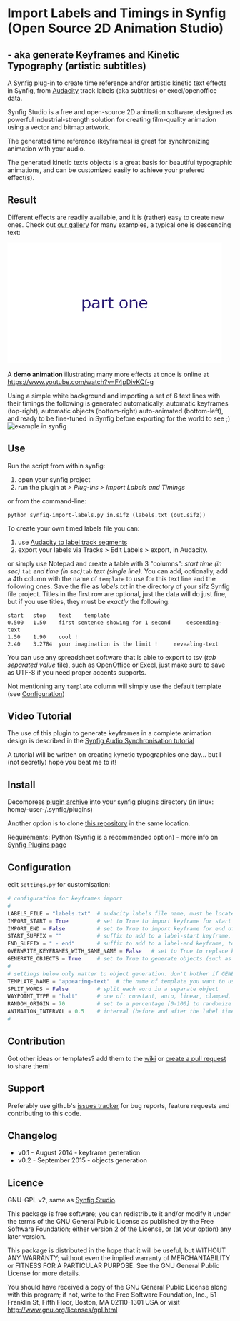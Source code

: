 # Import Labels and Timings in Synfig (Open Source 2D Animation Studio)
##  - aka generate Keyframes and Kinetic Typography (artistic subtitles)

A [Synfig](http://synfig.org) plug-in to create time reference and/or artistic kinetic text effects in Synfig, from [Audacity](http://audacity.sourceforge.net/) track labels (aka subtitles) or excel/openoffice data.

Synfig Studio is a free and open-source 2D animation software, designed as powerful industrial-strength solution for creating film-quality animation using a vector and bitmap artwork.

The generated time reference (keyframes) is great for synchronizing animation with your audio.

The generated kinetic texts objects is a great basis for beautiful typographic animations, and can be customized easily to achieve your prefered effect(s).

## Result

Different effects are readily available, and it is (rather) easy to create new ones. Check out [our gallery](https://github.com/berteh/synfig-import-labels/wiki/Gallery) for many examples, a typical one is descending text:

![descending text](test/descending-text_result.gif)

A **demo animation** illustrating many more effects at once is online at https://www.youtube.com/watch?v=F4pDivKQf-g

Using a simple white background and importing a set of 6 text lines with their timings the following is generated automatically: automatic keyframes (top-right), automatic objects (bottom-right) auto-animated (bottom-left), and ready to be fine-tuned in Synfig before exporting for the world to see ;)
![example in synfig](http://i61.tinypic.com/fa1x3.jpg)

## Use

Run the script from within synfig:   

1. open your synfig project
1. run the plugin at _> Plug-Ins > Import Labels and Timings_

or from the command-line:

	python synfig-import-labels.py in.sifz (labels.txt (out.sifz))

To create your own timed labels file you can:

1. use [Audacity to label track segments](http://multimedia.journalism.berkeley.edu/tutorials/audacity/adding-labels/)
1. export your labels via Tracks > Edit Labels > export, in Audacity.

or simply use Notepad and create a table with 3 "columns": _start time (in sec)_ ``tab`` _end time (in sec)_``tab`` _text (single line)_.
You can add, optionally, add a 4th column with the name of ``template`` to use for this text line and the following ones. Save the file as _labels.txt_ in the directory of your sifz Synfig file project. Titles in the first row are optional, just the data will do just fine, but if you use titles, they must be _exactly_ the following:

    start	stop	text	template
    0.500	1.50	first sentence showing for 1 second 	descending-text
    1.50	1.90	cool !
    2.40	3.2784	your imagination is the limit ! 	revealing-text


You can use any spreadsheet software that is able to export to tsv (_tab separated value_ file), such as OpenOffice or Excel, just make sure to save as UTF-8 if you need proper accents supports.

Not mentioning any ``template`` column will simply use the default template (see [Configuration](#configuration))

## Video Tutorial

The use of this plugin to generate keyframes in a complete animation design is described in the [Synfig Audio Synchronisation tutorial](http://wiki.synfig.org/wiki/Doc:Audio_Synchronisation)

A tutorial will be written on creating kynetic typographies one day... but I (not secretly) hope you beat me to it!

## Install

Decompress [plugin archive](https://github.com/berteh/synfig-import-labels/archive/master.zip ) into your synfig plugins directory (in linux: home/-user-/.synfig/plugins)

Another option is to clone [this repository](https://github.com/berteh/synfig-import-labels.git) in the same location.

Requirements: Python (Synfig is a recommended option) - more info on [Synfig Plugins page](http://wiki.synfig.org/wiki/Doc:Plugins#How_to_install_plugins)

## Configuration

edit `settings.py` for customisation:

```python
# configuration for keyframes import
#
LABELS_FILE = "labels.txt" 	# audacity labels file name, must be located in your synfig project directory
IMPORT_START = True         # set to True to import keyframe for start of label
IMPORT_END = False          # set to True to import keyframe for end of label
START_SUFFIX = ""           # suffix to add to a label-start keyframe, to distinguish it from label-end frame
END_SUFFIX = " - end"       # suffix to add to a label-end keyframe, to distinguish it from label-start frame
OVERWRITE_KEYFRAMES_WITH_SAME_NAME = False   # set to True to replace keyframe with exact same description
GENERATE_OBJECTS = True     # set to True to generate objects (such as text layers) for each label
#
# settings below only matter to object generation. don't bother if GENERATE_OBJECTS is False.
TEMPLATE_NAME = "appearing-text"  # the name of template you want to use. must be located in templates/ subdirectory, with .xml extension. default is "popping-text"
SPLIT_WORDS = False			# split each word in a separate object
WAYPOINT_TYPE = "halt"      # one of: constant, auto, linear, clamped, halt
RANDOM_ORIGIN = 70          # set to a percentage [0-100] to randomize the object origin in the whole document viewbox (0 will stack them all at [0,0])
ANIMATION_INTERVAL = 0.5    # interval (before and after the label time) used for (in & out) transition, in seconds. default is 0.5
#
```

## Contribution

Got other ideas or templates? add them to the [wiki](/wiki/Gallery) or [create a pull request](https://help.github.com/articles/using-pull-requests/) to share them!


## Support
Preferably use github's [issues tracker](https://github.com/berteh/synfig-import-labels/issues) for bug reports, feature requests and contributing to this code.

## Changelog

- v0.1 - August 2014 - keyframe generation
- v0.2 - September 2015 - objects generation

## Licence
GNU-GPL v2, same as [Synfig Studio](http://synfig.org).

This package is free software; you can redistribute it and/or modify it under the terms of the GNU General Public License as published by the Free Software Foundation; either version 2 of the License, or (at your option) any later version.

This package is distributed in the hope that it will be useful, but WITHOUT ANY WARRANTY; without even the implied warranty of MERCHANTABILITY or FITNESS FOR A PARTICULAR PURPOSE.  See the GNU General Public License for more details.

You should have received a copy of the GNU General Public License along with this program; if not, write to the Free Software Foundation, Inc., 51 Franklin St, Fifth Floor, Boston, MA  02110-1301 USA or visit http://www.gnu.org/licenses/gpl.html